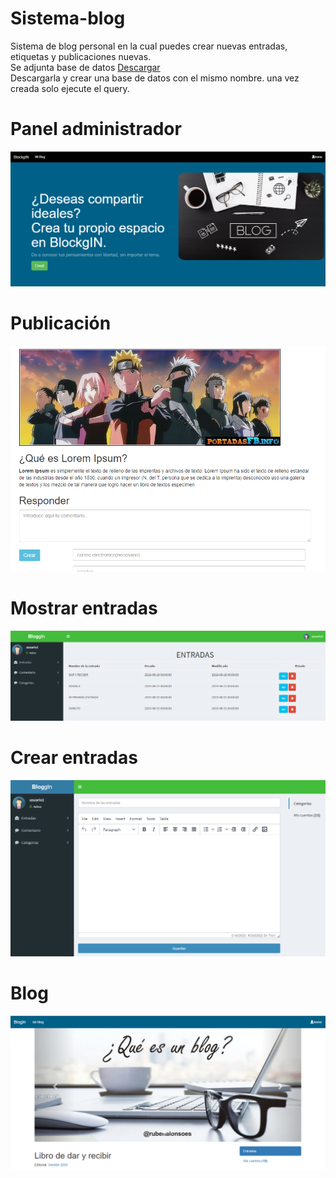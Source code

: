 # Sistema-blog
Sistema de blog personal en la cual puedes crear nuevas entradas, etiquetas y publicaciones nuevas. <br>
Se adjunta base de datos <a href="https://github.com/joseguamanp/Sistema-blog/">Descargar </a> <br>
Descargarla y crear una base de datos con el mismo nombre. una vez creada solo ejecute el query.
<h1>Panel administrador</h1>
<p align="center"> <img src="https://github.com/joseguamanp/Sistema-blog/blob/master/public/imagen/capturas/principal.PNG"/> 
<h1>Publicación</h1>
<p align="center"> <img src="https://github.com/joseguamanp/Sistema-blog/blob/master/public/imagen/capturas/publicacion.PNG"/>   
<h1>Mostrar entradas</h1>
<p align="center"> <img src="https://github.com/joseguamanp/Sistema-blog/blob/master/public/imagen/capturas/entradas.PNG"/> 
<h1>Crear entradas</h1>
<p align="center"> <img src="https://github.com/joseguamanp/Sistema-blog/blob/master/public/imagen/capturas/crear-entradas.PNG"/> 
<h1>Blog </h1>
<p align="center"> <img src="https://github.com/joseguamanp/Sistema-blog/blob/master/public/imagen/capturas/blog1.PNG"/> 
    

